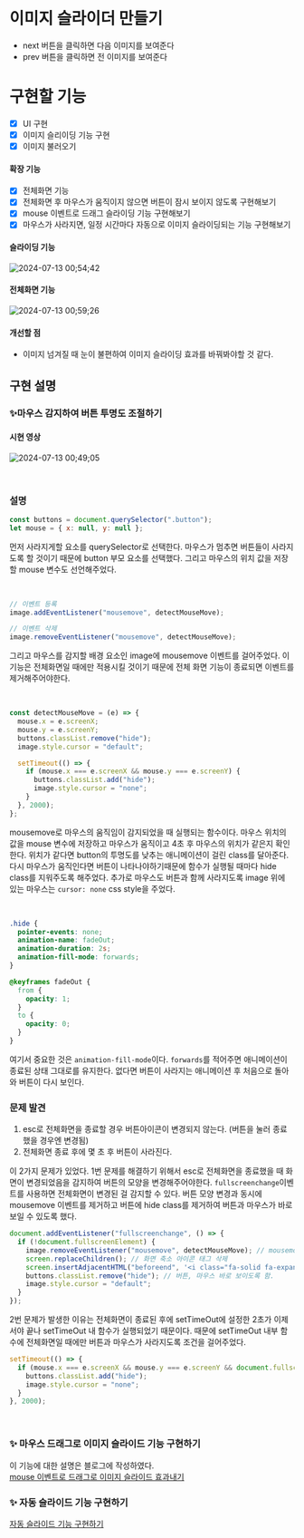 # 이미지 슬라이더 만들기

- next 버튼을 클릭하면 다음 이미지를 보여준다
- prev 버튼을 클릭하면 전 이미지를 보여준다

# 구현할 기능

- [x] UI 구현
- [x] 이미지 슬리이딩 기능 구현
- [x] 이미지 불러오기

#### 확장 기능

- [x] 전체화면 기능
- [x] 전체화면 후 마우스가 움직이지 않으면 버튼이 잠시 보이지 않도록 구현해보기
- [x] mouse 이벤트로 드래그 슬라이딩 기능 구현해보기
- [x] 마우스가 사라지면, 일정 시간마다 자동으로 이미지 슬라이딩되는 기능 구현해보기

#### 슬라이딩 기능

![2024-07-13 00;54;42](https://github.com/user-attachments/assets/13fc9d4b-dd3f-4c9f-8278-4a1a5fce8eb4)

#### 전체화면 기능

![2024-07-13 00;59;26](https://github.com/user-attachments/assets/889db57f-7ad2-4b74-bde9-4e846a437013)

#### 개선할 점

- 이미지 넘겨질 때 눈이 불편하여 이미지 슬라이딩 효과를 바꿔봐야할 것 같다.

## 구현 설명

### ✨마우스 감지하여 버튼 투명도 조절하기

#### 시현 영상

![2024-07-13 00;49;05](https://github.com/user-attachments/assets/1ba0eb99-d57d-4dee-bbbd-4bbc657c3830)

<br>

### 설명

```jsx
const buttons = document.querySelector(".button");
let mouse = { x: null, y: null };
```

먼저 사라지게할 요소를 querySelector로 선택한다. 마우스가 멈추면 버튼들이 사라지도록 할 것이기 때문에 button 부모 요소를 선택했다.
그리고 마우스의 위치 값을 저장할 mouse 변수도 선언해주었다.

<br>

```jsx
// 이벤트 등록
image.addEventListener("mousemove", detectMouseMove);

// 이벤트 삭제
image.removeEventListener("mousemove", detectMouseMove);
```

그리고 마우스를 감지할 배경 요소인 image에 mousemove 이벤트를 걸어주었다.
이 기능은 전체화면일 때에만 적용시킬 것이기 때문에 전체 화면 기능이 종료되면 이벤트를 제거해주어야한다.

<br>

```jsx
const detectMouseMove = (e) => {
  mouse.x = e.screenX;
  mouse.y = e.screenY;
  buttons.classList.remove("hide");
  image.style.cursor = "default";

  setTimeout(() => {
    if (mouse.x === e.screenX && mouse.y === e.screenY) {
      buttons.classList.add("hide");
      image.style.cursor = "none";
    }
  }, 2000);
};
```

mousemove로 마우스의 움직임이 감지되었을 때 실행되는 함수이다.
마우스 위치의 값을 mouse 변수에 저장하고 마우스가 움직이고 4초 후 마우스의 위치가 같은지 확인한다.
위치가 같다면 button의 투명도를 낮추는 애니메이션이 걸린 class를 달아준다.
다시 마우스가 움직인다면 버튼이 나타나야하기때문에 함수가 실행될 때마다 hide class를 지워주도록 해주었다.
추가로 마우스도 버튼과 함께 사라지도록 image 위에 있는 마우스는 `cursor: none` css style을 주었다.

<br>

```css
.hide {
  pointer-events: none;
  animation-name: fadeOut;
  animation-duration: 2s;
  animation-fill-mode: forwards;
}

@keyframes fadeOut {
  from {
    opacity: 1;
  }
  to {
    opacity: 0;
  }
}
```

여기서 중요한 것은 `animation-fill-mode`이다. `forwards`를 적어주면 애니메이션이 종료된 상태 그대로를 유지한다.
없다면 버튼이 사라지는 애니메이션 후 처음으로 돌아와 버튼이 다시 보인다.

### 문제 발견

1. esc로 전체화면을 종료할 경우 버튼아이콘이 변경되지 않는다. (버튼을 눌러 종료했을 경우엔 변경됨)
2. 전체화면 종료 후에 몇 초 후 버튼이 사라진다.

이 2가지 문제가 있었다.
1번 문제를 해결하기 위해서 esc로 전체화면을 종료했을 때 화면이 변경되었음을 감지하여 버튼의 모양을 변경해주어야한다.
`fullscreenchange`이벤트를 사용하면 전체화면이 변경된 걸 감지할 수 있다.
버튼 모양 변경과 동시에 mousemove 이벤트를 제거하고 버튼에 hide class를 제거하여 버튼과 마우스가 바로 보일 수 있도록 했다.

```jsx
document.addEventListener("fullscreenchange", () => {
  if (!document.fullscreenElement) {
    image.removeEventListener("mousemove", detectMouseMove); // mousemove 이벤트 제거
    screen.replaceChildren(); // 화면 축소 아이콘 태그 삭제
    screen.insertAdjacentHTML("beforeend", '<i class="fa-solid fa-expand">'); // 확대 아이콘 태그로 변경
    buttons.classList.remove("hide"); // 버튼, 마우스 바로 보이도록 함.
    image.style.cursor = "default";
  }
});
```

2번 문제가 발생한 이유는 전체화면이 종료된 후에 setTimeOut에 설정한 2초가 이제서야 끝나 setTimeOut 내 함수가 실행되었기 때문이다. 때문에 setTimeOut 내부 함수에 전체화면일 때에만 버튼과 마우스가 사라지도록 조건을 걸어주었다.

```jsx
setTimeout(() => {
  if (mouse.x === e.screenX && mouse.y === e.screenY && document.fullscreenElement) {
    buttons.classList.add("hide");
    image.style.cursor = "none";
  }
}, 2000);
```

<br>

### ✨ 마우스 드래그로 이미지 슬라이드 기능 구현하기

이 기능에 대한 설명은 블로그에 작성하였다. <br>
[mouse 이벤트로 드래그로 이미지 슬라이드 효과내기](https://codus43.tistory.com/18)

### ✨ 자동 슬라이드 기능 구현하기

[자동 슬라이드 기능 구현하기](https://codus43.tistory.com/19)
